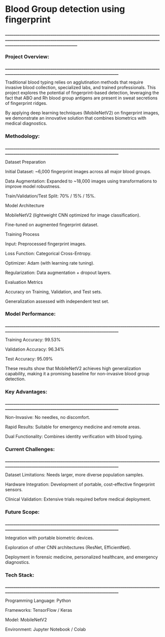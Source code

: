 # 	            **Blood Group detection using fingerprint**

 **\_\_\_\_\_\_\_\_\_\_\_\_\_\_\_\_\_\_\_\_\_\_\_\_\_\_\_\_\_\_\_\_\_\_\_\_\_\_\_\_\_\_\_\_\_\_\_\_\_\_\_\_\_\_\_\_\_\_\_\_\_\_\_\_\_\_\_\_\_\_\_\_\_\_\_\_\_\_\_\_\_\_\_\_\_\_\_\_\_\_\_\_\_\_\_\_\_\_\_\_\_\_\_\_\_\_\_\_\_\_\_\_\_\_\_\_\_\_\_\_\_\_\_\_\_\_\_\_\_\_\_\_\_\_\_\_\_\_\_\_\_\_\_\_\_\_\_\_\_\_\_\_\_\_\_\_\_\_\_\_\_\_\_\_\_\_\_\_\_\_\_\_\_\_\_\_\_\_\_\_\_\_\_\_\_**

### 

### **Project Overview:**

**\_\_\_\_\_\_\_\_\_\_\_\_\_\_\_\_\_\_\_\_\_\_\_\_\_\_\_\_\_\_\_\_\_\_\_\_\_\_\_\_\_\_\_\_\_\_\_\_\_\_\_\_\_\_\_\_\_\_\_\_\_\_\_\_\_\_\_\_\_\_\_\_\_\_\_\_\_\_\_\_\_\_\_\_\_\_\_\_\_\_\_\_\_\_\_\_\_\_\_\_\_\_\_\_\_\_\_\_\_\_\_\_\_\_\_\_\_\_\_\_\_\_\_\_\_\_\_\_\_\_**



Traditional blood typing relies on agglutination methods that require invasive blood collection, specialized labs, and trained professionals. This project explores the potential of fingerprint-based detection, leveraging the fact that ABO and Rh blood group antigens are present in sweat secretions of fingerprint ridges.



By applying deep learning techniques (MobileNetV2) on fingerprint images, we demonstrate an innovative solution that combines biometrics with medical diagnostics.





### **Methodology:**

**\_\_\_\_\_\_\_\_\_\_\_\_\_\_\_\_\_\_\_\_\_\_\_\_\_\_\_\_\_\_\_\_\_\_\_\_\_\_\_\_\_\_\_\_\_\_\_\_\_\_\_\_\_\_\_\_\_\_\_\_\_\_\_\_\_\_\_\_\_\_\_\_\_\_\_\_\_\_\_\_\_\_\_\_\_\_\_\_\_\_\_\_\_\_\_\_\_\_\_\_\_\_\_\_\_\_\_\_\_\_\_\_\_\_\_\_\_\_\_\_\_\_\_\_\_\_\_\_\_\_**



Dataset Preparation



Initial Dataset: ~6,000 fingerprint images across all major blood groups.



Data Augmentation: Expanded to ~18,000 images using transformations to improve model robustness.



Train/Validation/Test Split: 70% / 15% / 15%.



Model Architecture



MobileNetV2 (lightweight CNN optimized for image classification).



Fine-tuned on augmented fingerprint dataset.



Training Process



Input: Preprocessed fingerprint images.



Loss Function: Categorical Cross-Entropy.



Optimizer: Adam (with learning rate tuning).



Regularization: Data augmentation + dropout layers.



Evaluation Metrics



Accuracy on Training, Validation, and Test sets.



Generalization assessed with independent test set.





### **Model Performance:**

**\_\_\_\_\_\_\_\_\_\_\_\_\_\_\_\_\_\_\_\_\_\_\_\_\_\_\_\_\_\_\_\_\_\_\_\_\_\_\_\_\_\_\_\_\_\_\_\_\_\_\_\_\_\_\_\_\_\_\_\_\_\_\_\_\_\_\_\_\_\_\_\_\_\_\_\_\_\_\_\_\_\_\_\_\_\_\_\_\_\_\_\_\_\_\_\_\_\_\_\_\_\_\_\_\_\_\_\_\_\_\_\_\_\_\_\_\_\_\_\_\_\_\_\_\_\_\_\_\_\_**



Training Accuracy: 99.53%



Validation Accuracy: 96.34%



Test Accuracy: 95.09%



These results show that MobileNetV2 achieves high generalization capability, making it a promising baseline for non-invasive blood group detection.





### **Key Advantages:**

**\_\_\_\_\_\_\_\_\_\_\_\_\_\_\_\_\_\_\_\_\_\_\_\_\_\_\_\_\_\_\_\_\_\_\_\_\_\_\_\_\_\_\_\_\_\_\_\_\_\_\_\_\_\_\_\_\_\_\_\_\_\_\_\_\_\_\_\_\_\_\_\_\_\_\_\_\_\_\_\_\_\_\_\_\_\_\_\_\_\_\_\_\_\_\_\_\_\_\_\_\_\_\_\_\_\_\_\_\_\_\_\_\_\_\_\_\_\_\_\_\_\_\_\_\_\_\_\_\_\_**



Non-Invasive: No needles, no discomfort.



Rapid Results: Suitable for emergency medicine and remote areas.



Dual Functionality: Combines identity verification with blood typing.





### **Current Challenges:**

**\_\_\_\_\_\_\_\_\_\_\_\_\_\_\_\_\_\_\_\_\_\_\_\_\_\_\_\_\_\_\_\_\_\_\_\_\_\_\_\_\_\_\_\_\_\_\_\_\_\_\_\_\_\_\_\_\_\_\_\_\_\_\_\_\_\_\_\_\_\_\_\_\_\_\_\_\_\_\_\_\_\_\_\_\_\_\_\_\_\_\_\_\_\_\_\_\_\_\_\_\_\_\_\_\_\_\_\_\_\_\_\_\_\_\_\_\_\_\_\_\_\_\_\_\_\_\_\_\_\_**



Dataset Limitations: Needs larger, more diverse population samples.



Hardware Integration: Development of portable, cost-effective fingerprint sensors.



Clinical Validation: Extensive trials required before medical deployment.





### **Future Scope:**

**\_\_\_\_\_\_\_\_\_\_\_\_\_\_\_\_\_\_\_\_\_\_\_\_\_\_\_\_\_\_\_\_\_\_\_\_\_\_\_\_\_\_\_\_\_\_\_\_\_\_\_\_\_\_\_\_\_\_\_\_\_\_\_\_\_\_\_\_\_\_\_\_\_\_\_\_\_\_\_\_\_\_\_\_\_\_\_\_\_\_\_\_\_\_\_\_\_\_\_\_\_\_\_\_\_\_\_\_\_\_\_\_\_\_\_\_\_\_\_\_\_\_\_\_\_\_\_\_\_\_**



Integration with portable biometric devices.



Exploration of other CNN architectures (ResNet, EfficientNet).



Deployment in forensic medicine, personalized healthcare, and emergency diagnostics.





### **Tech Stack:**

**\_\_\_\_\_\_\_\_\_\_\_\_\_\_\_\_\_\_\_\_\_\_\_\_\_\_\_\_\_\_\_\_\_\_\_\_\_\_\_\_\_\_\_\_\_\_\_\_\_\_\_\_\_\_\_\_\_\_\_\_\_\_\_\_\_\_\_\_\_\_\_\_\_\_\_\_\_\_\_\_\_\_\_\_\_\_\_\_\_\_\_\_\_\_\_\_\_\_\_\_\_\_\_\_\_\_\_\_\_\_\_\_\_\_\_\_\_\_\_\_\_\_\_\_\_\_\_\_\_\_**



Programming Language: Python



Frameworks: TensorFlow / Keras



Model: MobileNetV2



Environment: Jupyter Notebook / Colab

